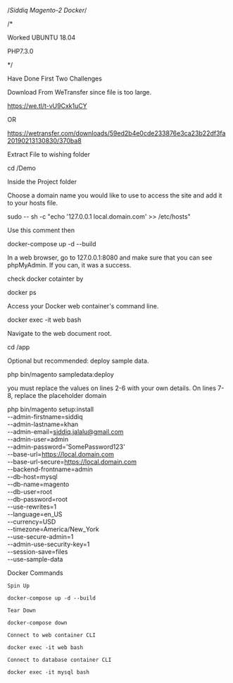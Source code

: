 
/*Siddiq Magento-2 Docker*/

/*

Worked UBUNTU 18.04 

PHP7.3.0

*/


Have Done First Two Challenges



Download From WeTransfer since file is too large.


https://we.tl/t-vU9Cxk1uCY

OR

https://wetransfer.com/downloads/59ed2b4e0cde233876e3ca23b22df3fa20190213130830/370ba8



Extract File to wishing folder

cd /Demo

Inside the Project folder

Choose a domain name you would like to use to access the site and add it to your hosts file.

sudo -- sh -c "echo '127.0.0.1 local.domain.com' >> /etc/hosts"


Use this comment then

docker-compose up -d --build

In a web browser, go to 127.0.0.1:8080 and make sure that you can see phpMyAdmin. If you can, it was a success.

check docker cotainter by 

docker ps


Access your Docker web container's command line.

docker exec -it web bash


Navigate to the web document root.

cd /app

Optional but recommended: deploy sample data.

php bin/magento sampledata:deploy

you must replace the values on lines 2-6 with your own details. On lines 7-8, replace the placeholder domain

php bin/magento setup:install \
--admin-firstname=siddiq \
--admin-lastname=khan \
--admin-email=siddiq.jalalu@gmail.com \
--admin-user=admin \
--admin-password='SomePassword123' \
--base-url=https://local.domain.com \
--base-url-secure=https://local.domain.com \
--backend-frontname=admin \
--db-host=mysql \
--db-name=magento \
--db-user=root \
--db-password=root \
--use-rewrites=1 \
--language=en_US \
--currency=USD \
--timezone=America/New_York \
--use-secure-admin=1 \
--admin-use-security-key=1 \
--session-save=files \
--use-sample-data





Docker Commands

    Spin Up

    docker-compose up -d --build

    Tear Down

    docker-compose down

    Connect to web container CLI

    docker exec -it web bash

    Connect to database container CLI

    docker exec -it mysql bash






